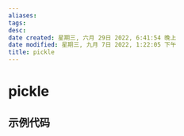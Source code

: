 ```yaml
---
aliases: 
tags: 
desc: 
date created: 星期三, 六月 29日 2022, 6:41:54 晚上
date modified: 星期三, 九月 7日 2022, 1:22:05 下午
title: pickle
---
```


# pickle

## 示例代码
